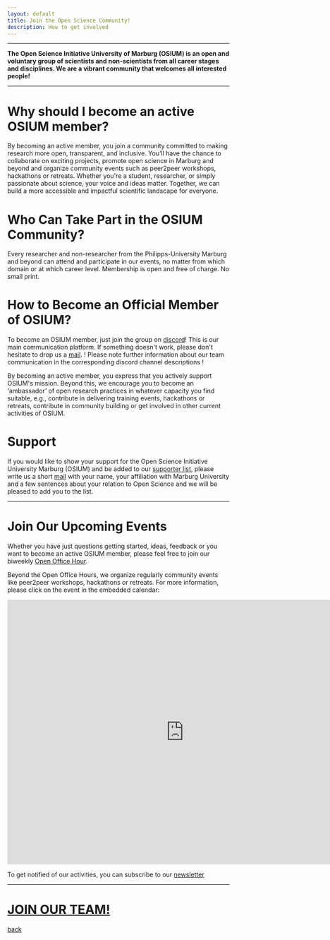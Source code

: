 ```yaml
---
layout: default
title: Join the Open Science Community!
description: How to get involved
---
```


---

<b>The Open Science Initiative University of Marburg (OSIUM) is an open and voluntary group of scientists and non-scientists from all career stages and disciplines. We are a vibrant community that welcomes all interested people!</b>


---

# Why should I become an active OSIUM member?
By becoming an active member, you join a community committed to making research more open, transparent, and inclusive. You’ll have the chance to collaborate on exciting projects, promote open science in Marburg and beyond and organize community events such as peer2peer workshops, hackathons or retreats. Whether you're a student, researcher, or simply passionate about science, your voice and ideas matter. Together, we can build a more accessible and impactful scientific landscape for everyone.

# Who Can Take Part in the OSIUM Community?

Every researcher and non-researcher from the Philipps-University Marburg and beyond can attend and participate in our events, no matter from which domain or at which career level.  Membership is open and free of charge. No small print. 

# How to Become an Official Member of OSIUM?

To become an OSIUM member, just join the group on <a href="https://discord.gg/KDR6Xc3aRg">discord</a>! This is our main communication platform. If something doesn't work, please don't hesitate to drop us a <a href="mailto:osium.contact@gmail.com">mail</a>.
! Please note further information about our team communication in the corresponding discord channel descriptions !

By becoming an active member, you express that you actively support OSIUM's mission. Beyond this, we encourage you to become an ‘ambassador’ of open research practices in whatever capacity you find suitable, e.g., contribute in delivering training events, hackathons or retreats, contribute in community building or get involved in other current activities of OSIUM.


# Support

If you would like to show your support for the Open Science Initiative University Marburg (OSIUM) and be added to our <a href="https://openscienceinitiativeuniversitymarburg.github.io/team.html">supporter list</a>, please write us a short <a href="mailto:osium.contact@gmail.com">mail</a> with your name, your affiliation with Marburg University and a few sentences about your relation to Open Science and we will be pleased to add you to the list.


---
# Join Our Upcoming Events

Whether you have just questions getting started, ideas, feedback or you want to become an active OSIUM member, please feel free to join our biweekly <a href="https://webconf.hrz.uni-marburg.de/n/rooms/q2o-bf3-vtf-u8q/join">Open Office Hour</a>.

Beyond the Open Office Hours, we organize regularly community events like peer2peer workshops, hackathons or retreats.
For more information, please click on the event in the embedded calendar:

<iframe src="https://calendar.google.com/calendar/embed?height=600&amp;wkst=2&amp;hl=en&amp;src=osium.contact%40gmail.com&amp;ctz=Europe%2FBerlin" style="border-width:0" width="800" height="600" frameborder="0" scrolling="no"></iframe>

To get notified of our activities, you can subscribe to our <a href="https://www.lists.uni-marburg.de/lists/sympa/subscribe/eresearch-openscience-news?previous_action=info">newsletter</a>

---

# [JOIN OUR TEAM!](./join.md)


[back](./)
